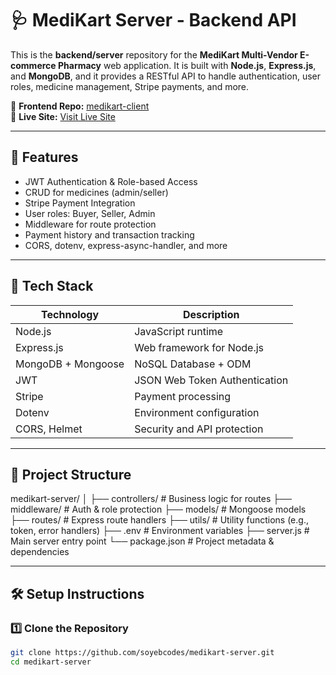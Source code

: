 # 🩺 MediKart Server - Backend API

This is the **backend/server** repository for the **MediKart Multi-Vendor E-commerce Pharmacy** web application. It is built with **Node.js**, **Express.js**, and **MongoDB**, and it provides a RESTful API to handle authentication, user roles, medicine management, Stripe payments, and more.

🔗 **Frontend Repo:** [medikart-client](https://github.com/soyebcodes/medikart-client)  
🔗 **Live Site:** [Visit Live Site](https://medikartt.netlify.app)

---

## 🚀 Features

- JWT Authentication & Role-based Access
- CRUD for medicines (admin/seller)
- Stripe Payment Integration
- User roles: Buyer, Seller, Admin
- Middleware for route protection
- Payment history and transaction tracking
- CORS, dotenv, express-async-handler, and more

---

## 🧰 Tech Stack

| Technology         | Description                   |
| ------------------ | ----------------------------- |
| Node.js            | JavaScript runtime            |
| Express.js         | Web framework for Node.js     |
| MongoDB + Mongoose | NoSQL Database + ODM          |
| JWT                | JSON Web Token Authentication |
| Stripe             | Payment processing            |
| Dotenv             | Environment configuration     |
| CORS, Helmet       | Security and API protection   |

---

## 📁 Project Structure

medikart-server/
│
├── controllers/ # Business logic for routes
├── middleware/ # Auth & role protection
├── models/ # Mongoose models
├── routes/ # Express route handlers
├── utils/ # Utility functions (e.g., token, error handlers)
├── .env # Environment variables
├── server.js # Main server entry point
└── package.json # Project metadata & dependencies

---

## 🛠️ Setup Instructions

### 1️⃣ Clone the Repository

```bash
git clone https://github.com/soyebcodes/medikart-server.git
cd medikart-server
```
